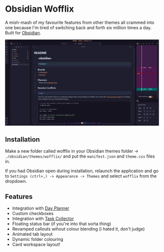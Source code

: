 # Obsidian Wofflix
A mish-mash of my favourite features from other themes all crammed into one because I'm tired of switching back and forth six million times a day. Built for [Obsidian](https://obsidian.md).

![wofflix thenme](obsidian-wofflix.png)

## Installation
Make a new folder called wofflix in your Obsidian themes folder -> ``./obsidian/themes/wofflix/`` and put the ``manifest.json`` and ``theme.css`` files in.

If you had Obsidian open during installation, relaunch the application and go to ``Settings (ctrl+,) -> Appearance -> Themes`` and select ``wofflix`` from the dropdown.

## Features
- Integration with [Day Planner](https://github.com/lynchjames/obsidian-day-planner)
- Custom checkboxes
- Integration with [Task Collector](https://github.com/ebullient/obsidian-task-collector)
- Floating status bar (if you're into that sorta thing)
- Revamped callouts wihout colour blending (i hated it, don't judge)
- Animated tab layout
- Dynamic folder colouring
- Card workspace layout!

